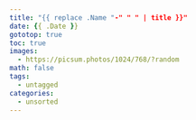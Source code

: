 ```yaml
---
title: "{{ replace .Name "-" " " | title }}"
date: {{ .Date }}
gototop: true
toc: true
images: 
  - https://picsum.photos/1024/768/?random
math: false
tags: 
  - untagged
categories:
  - unsorted
---
```


